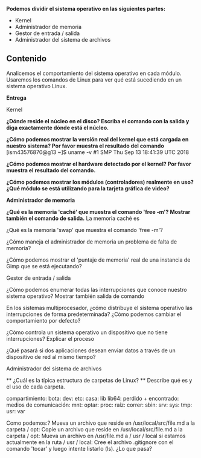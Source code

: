 <strong>Podemos dividir el sistema operativo en las siguientes partes:</strong>

- Kernel
- Administrador de memoria
- Gestor de entrada / salida
- Administrador del sistema de archivos


<h2 id="título">Contenido</h2>
Analicemos el comportamiento del sistema operativo en cada módulo. Usaremos los comandos de Linux para ver qué está sucediendo en un sistema operativo Linux.

<strong>Entrega</strong>

Kernel


<strong>¿Dónde reside el núcleo en el disco? Escriba el comando con la salida y diga exactamente dónde está el núcleo.</strong>


<strong>¿Cómo podemos mostrar la versión real del kernel que está cargada en nuestro sistema? Por favor muestra el resultado del comando</strong>
[ism43576870@g13 ~]$ uname -v
#1 SMP Thu Sep 13 18:41:39 UTC 2018


<strong>¿Cómo podemos mostrar el hardware detectado por el kernel? Por favor muestra el resultado del comando.</strong>


<strong>¿Cómo podemos mostrar los módulos (controladores) realmente en uso? ¿Qué módulo se está utilizando para la tarjeta gráfica de video?</strong>



<strong>Administrador de memoria</strong>


<strong>¿Qué es la memoria 'caché' que muestra el comando 'free -m'? Mostrar también el comando de salida.</strong>
La memoria caché es

¿Qué es la memoria 'swap' que muestra el comando 'free -m'?


¿Cómo maneja el administrador de memoria un problema de falta de memoria?


¿Cómo podemos mostrar el 'puntaje de memoria' real de una instancia de Gimp que se está ejecutando?



Gestor de entrada / salida


¿Cómo podemos enumerar todas las interrupciones que conoce nuestro sistema operativo? Mostrar también salida de comando


En los sistemas multiprocesador, ¿cómo distribuye el sistema operativo las interrupciones de forma predeterminada? ¿Cómo podemos cambiar el comportamiento por defecto?


¿Cómo controla un sistema operativo un dispositivo que no tiene interrupciones? Explicar el proceso


¿Qué pasará si dos aplicaciones desean enviar datos a través de un dispositivo de red al mismo tiempo?



Administrador del sistema de archivos

** ¿Cuál es la típica estructura de carpetas de Linux? ** Describe qué es y el uso de cada carpeta.


compartimiento:
bota:
dev:
etc:
casa:
lib
lib64:
perdido + encontrado:
medios de comunicación:
mnt:
optar:
proc:
raíz:
correr:
sbin:
srv:
sys:
tmp:
usr:
var


Como podemos:?
Mueva un archivo que reside en /usr/local/src/file.md a la carpeta / opt:
Copie un archivo que reside en /usr/local/src/file.md a la carpeta / opt:
Mueva un archivo en /usr/file.md a / usr / local si estamos actualmente en la ruta / usr / local:
Cree el archivo .gitignore con el comando 'tocar' y luego intente listarlo (ls). ¿Lo que pasa?
